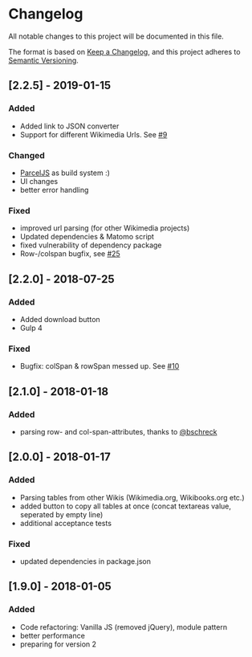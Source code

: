 # Changelog
All notable changes to this project will be documented in this file.

The format is based on [Keep a Changelog](https://keepachangelog.com/en/1.0.0/),
and this project adheres to [Semantic Versioning](https://semver.org/spec/v2.0.0.html).


## [2.2.5] - 2019-01-15
### Added
- Added link to JSON converter
- Support for different Wikimedia Urls. See [#9](../../issues/9)
### Changed
- [ParcelJS](https://parceljs.org) as build system :)
- UI changes
- better error handling
### Fixed
- improved url parsing (for other Wikimedia projects)
- Updated dependencies & Matomo script
- fixed vulnerability of dependency package
- Row-/colspan bugfix, see [#25](../../issues/25)

## [2.2.0] - 2018-07-25
### Added
- Added download button
- Gulp 4
### Fixed
- Bugfix: colSpan & rowSpan messed up. See [#10](../../issues/10)

## [2.1.0] - 2018-01-18
### Added
- parsing row- and col-span-attributes, thanks to [@bschreck](https://github.com/bschreck)

## [2.0.0] - 2018-01-17
### Added
- Parsing tables from other Wikis (Wikimedia.org, Wikibooks.org etc.)
- added button to copy all tables at once (concat textareas value, seperated by empty line)
- additional acceptance tests
### Fixed
- updated dependencies in package.json

## [1.9.0] - 2018-01-05
### Added
- Code refactoring: Vanilla JS (removed jQuery), module pattern
- better performance
- preparing for version 2